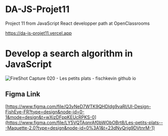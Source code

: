 # DA-JS-Projet11

Project 11 from JavaScript React developper path at OpenClassrooms

https://da-js-projet11.vercel.app

# Develop a search algorithm in JavaScript
![FireShot Capture 020 - Les petits plats - fischkevin github io](https://github.com/FischKevin/DA-JS-Projet07/assets/53255309/16cded57-15f8-4633-9a11-3196c6d902cc)

## Figma Link
[https://www.figma.com/file/Q3yNeD7WTK9QHDldg9vaRl/UI-Design-FishEye-FR?type=design&node-id=0-1&mode=design&t=wXizDFppKEUcRPKS-0](https://www.figma.com/file/LY5VQTAqnrAf0bWObOBrt8/Les-petits-plats---Maquette-2.0?type=design&node-id=0%3A1&t=23dNyQrjg9DVtnrM-1)

